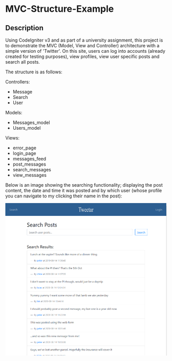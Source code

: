 # MVC-Structure-Example
## Description

Using CodeIgniter v3 and as part of a university assignment, this project is to demonstrate the MVC (Model, View and Controller) architecture with a simple version of 'Twitter'. On this site, users can log into accounts (already created for testing purposes), view profiles, view user specific posts and search all posts.

The structure is as follows:

Controllers:
- Message
- Search
- User

Models:
- Messages_model
- Users_model

Views:
- error_page
- login_page
- messages_feed
- post_messages
- search_messages
- view_messages

Below is an image showing the searching functionality; displaying the post content, the date and time it was posted and by which user (whose profile you can navigate to my clicking their name in the post):

![](/repo_imgs/img.PNG)
